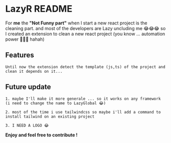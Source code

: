 # LazyR README

For **me** the **"Not Funny part"** when I start a new react project is the cleaning part.
and most of the developers are Lazy uncluding me 😂😂😂
so I created an extension to clean a new react project (you know ... automation power 💪💪💪 hahah)  

## Features

    Until now the extension detect the template (js,ts) of the project and clean it depends on it... 

## Future update

    1. maybe I'll make it more generale ... so it works on any framework (i need to change the name to LazyGlobal 😂)

    2. most of the time i use tailwindcss so maybe i'll add a command to install tailwind on an existing project
    
    3. I NEED A LOGO 😂
**Enjoy and feel free to contribute !**
